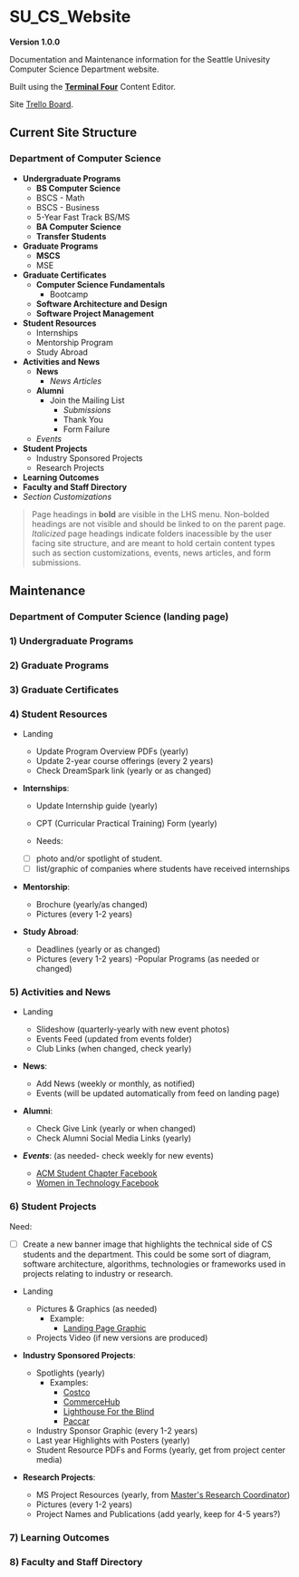 # SU_CS_Website

**Version 1.0.0**

Documentation and Maintenance information for the Seattle Univesity Computer Science Department website.

Built using the [**Terminal Four**](https://cms.seattleu.edu/terminalfour) Content Editor.

Site [Trello Board](https://trello.com/b/eN8sN4kn/su-website-redesign).

## Current Site Structure

### Department of Computer Science
  * **Undergraduate Programs**
      * **BS Computer Science**
      * BSCS - Math
      * BSCS - Business
      * 5-Year Fast Track BS/MS
      * **BA Computer Science**
      * **Transfer Students**
  * **Graduate Programs**
      * **MSCS**
      * MSE
  * **Graduate Certificates**
      * **Computer Science Fundamentals**
          * Bootcamp
      * **Software Architecture and Design**
      * **Software Project Management**
  * **Student Resources**
      * Internships
      * Mentorship Program
      * Study Abroad
  * **Activities and News**
      * **News**
          * *News Articles*
      * **Alumni**
          * Join the Mailing List
              * *Submissions*
              * Thank You
              * Form Failure
      * *Events*
  * **Student Projects**
      * Industry Sponsored Projects
      * Research Projects
  * **Learning Outcomes**
  * **Faculty and Staff Directory**
  * *Section Customizations*
  
  > Page headings in **bold** are visible in the LHS menu. 
  > Non-bolded headings are not visible and should be linked to on the parent page.
  > *Italicized* page headings indicate folders inacessible by the user facing site structure, and are meant to hold certain content types such as section customizations, events, news articles, and form submissions.
  
## Maintenance

### Department of Computer Science (landing page)

### 1) Undergraduate Programs

### 2) Graduate Programs

### 3) Graduate Certificates

### 4) Student Resources
* Landing
	- Update Program Overview PDFs (yearly)
	- Update 2-year course offerings (every 2 years)
	- Check DreamSpark link (yearly or as changed)

* **Internships**:
	- Update Internship guide (yearly)
	- CPT (Curricular Practical Training) Form (yearly)
	
	- Needs:
	 - [ ] photo and/or spotlight of student.
	 - [ ] list/graphic of companies where students have received internships
		
* **Mentorship**:
	- Brochure (yearly/as changed)
	- Pictures (every 1-2 years)
		
* **Study Abroad**:
	- Deadlines (yearly or as changed)
	- Pictures (every 1-2 years)
	-Popular Programs (as needed or changed)
	
### 5) Activities and News
* Landing 
	- Slideshow (quarterly-yearly with new event photos)
	- Events Feed (updated from events folder)
	- Club Links (when changed, check yearly)
	
* **News**:
	- Add News (weekly or monthly, as notified)
	- Events (will be updated automatically from feed on landing page)

* **Alumni**:
	- Check Give Link (yearly or when changed)
	- Check Alumni Social Media Links (yearly)

* **_Events_**: (as needed- check weekly for new events)
	- [ACM Student Chapter Facebook](https://www.facebook.com/groups/CSCSU)
	- [Women in Technology Facebook](https://www.facebook.com/groups/WITSU/)
	
### 6) Student Projects
Need:
- [ ] Create a new banner image that highlights the technical side of CS students and the department. This could be some sort of diagram, software architecture, algorithms, technologies or frameworks used in projects relating to industry or research.
* Landing
	- Pictures & Graphics (as needed)
		- Example:
			- [Landing Page Graphic](./Projects%20_Landing_Page_Graphic.pub)
	- Projects Video (if new versions are produced)
	
* **Industry Sponsored Projects**:
	- Spotlights (yearly)
		- Examples:
			- [Costco](./Costco%20Graphic.pub)
			- [CommerceHub](./CommerceHub%20graphic.pub)
			- [Lighthouse For the Blind](./LFTB%20graphic.pub)
			- [Paccar](./PACCAR%20graphic.pub)
	- Industry Sponsor Graphic (every 1-2 years)
	- Last year Highlights with Posters (yearly)
	- Student Resource PDFs and Forms (yearly, get from project center media)
	
* **Research Projects**:
	- MS Project Resources (yearly, from [Master's Research Coordinator](zhuy@seattleu.edu))
	- Pictures (every 1-2 years)
	- Project Names and Publications (add yearly, keep for 4-5 years?)
	
### 7) Learning Outcomes

### 8) Faculty and Staff Directory
